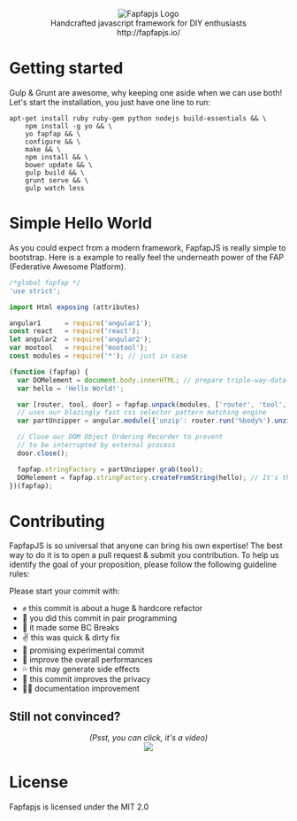 <p align="center">
<img src="http://fapfapjs.io/img/logo.png" alt="Fapfapjs Logo"/>
<br/>Handcrafted javascript framework for DIY enthusiasts
<br/>http://fapfapjs.io/
</p>

# Getting started

Gulp & Grunt are awesome, why keeping one aside when we can use both!
Let's start the installation, you just have one line to run:
```
apt-get install ruby ruby-gem python nodejs build-essentials && \
    npm install -g yo && \
    yo fapfap && \
    configure && \
    make && \
    npm install && \
    bower update && \
    gulp build && \
    grunt serve && \
    gulp watch less
```
# Simple Hello World

As you could expect from a modern framework, FapfapJS is really simple to bootstrap. Here is a example to really feel the underneath power of the FAP (Federative Awesome Platform).
```js
/*global fapfap */
'use strict';

import Html exposing (attributes)

angular1      = require('angular1');
const react   = require('react');
let angular2  = require('angular2');
var mootool   = require('mootool');
const modules = require('*'); // just in case

(function (fapfap) {
  var DOMelement = document.body.innerHTML; // prepare triple-way-data-binding
  var hello = 'Hello World!';

  var [router, tool, door] = fapfap.unpack(modules, ['router', 'tool', 'door']);
  // uses our blazingly fast css selector pattern matching engine
  var partUnzipper = angular.module({'unzip': router.run('%body%').unzip()});

  // Close our DOM Object Ordering Recorder to prevent
  // to be interrupted by external process
  door.close();

  fapfap.stringFactory = partUnzipper.grab(tool);
  DOMelement = fapfap.stringFactory.createFromString(hello); // It's that easy
})(fapfap);
```

# Contributing

FapfapJS is so universal that anyone can bring his own expertise! The best way to do it is to open a pull request & submit you contribution. To help us identify the goal of your proposition, please follow the following guideline rules:

Please start your commit with:
- :fist: this commit is about a huge & hardcore refactor
- :open_hands: you did this commit in pair programming
- :punch: it made some BC Breaks
- :v: this was quick & dirty fix
- :fu: promising experimental commit
- :muscle: improve the overall performances
- :sweat_drops: this may generate side effects
- :door: this commit improves the privacy
- :chestnut::chestnut: documentation improvement

## Still not convinced?
<p align="center">
<i>(Psst, you can click, it's a video)</i><br />
<a href="https://www.youtube.com/watch?v=JowtRcblp-U"><img src="https://img.youtube.com/vi/JowtRcblp-U/0.jpg" /></a>
</p>

# License
Fapfapjs is licensed under the MIT 2.0
